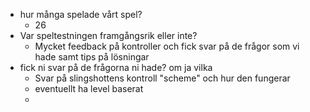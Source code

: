 
- hur många spelade vårt spel?
	- 26
- Var speltestningen framgångsrik eller inte?
	- Mycket feedback på kontroller och fick svar på de frågor som vi hade samt tips på lösningar
- fick ni svar på de frågorna ni hade? om ja vilka
	- Svar på slingshottens kontroll "scheme" och hur den fungerar
	- eventuellt ha level baserat
	- 